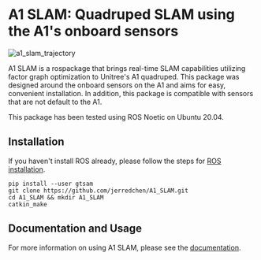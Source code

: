# A1 SLAM: Quadruped SLAM using the A1's onboard sensors

![a1_slam_trajectory](misc/a1_slam_trajectory.gif)

A1 SLAM is a rospackage that brings real-time SLAM capabilities utilizing factor graph optimization to Unitree's A1 quadruped. This package was designed around the onboard sensors on the A1 and aims for easy, convenient installation. In addition, this package is compatible with sensors that are not default to the A1.

This package has been tested using ROS Noetic on Ubuntu 20.04.

## Installation

If you haven't install ROS already, please follow the steps for [ROS installation](http://wiki.ros.org/ROS/Installation).

```
pip install --user gtsam
git clone https://github.com/jerredchen/A1_SLAM.git
cd A1_SLAM && mkdir A1_SLAM
catkin_make
```

## Documentation and Usage

For more information on using A1 SLAM, please see the [documentation](a1-slam.rtfd.io).
